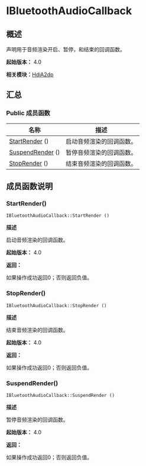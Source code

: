 # IBluetoothAudioCallback

## 概述

声明用于音频渲染开启、暂停，和结束的回调函数。

**起始版本：** 4.0

**相关模块：**[HdiA2dp](_hdi_a2dp.md)


## 汇总


### Public 成员函数

| 名称 | 描述 | 
| -------- | -------- |
| [StartRender](#startrender) () | 启动音频渲染的回调函数。 | 
| [SuspendRender](#suspendrender) () | 暂停音频渲染的回调函数。 | 
| [StopRender](#stoprender) () | 结束音频渲染的回调函数。 | 


## 成员函数说明


### StartRender()

```
IBluetoothAudioCallback::StartRender ()
```

**描述**

启动音频渲染的回调函数。

**起始版本：** 4.0

**返回：**

如果操作成功返回0；否则返回负值。

### StopRender()

```
IBluetoothAudioCallback::StopRender ()
```

**描述**

结束音频渲染的回调函数。

**起始版本：** 4.0

**返回：**

如果操作成功返回0；否则返回负值。

### SuspendRender()

```
IBluetoothAudioCallback::SuspendRender ()
```

**描述**

暂停音频渲染的回调函数。

**起始版本：** 4.0

**返回：**

如果操作成功返回0；否则返回负值。
